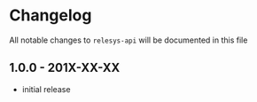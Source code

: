 # Changelog

All notable changes to `relesys-api` will be documented in this file

## 1.0.0 - 201X-XX-XX

- initial release
